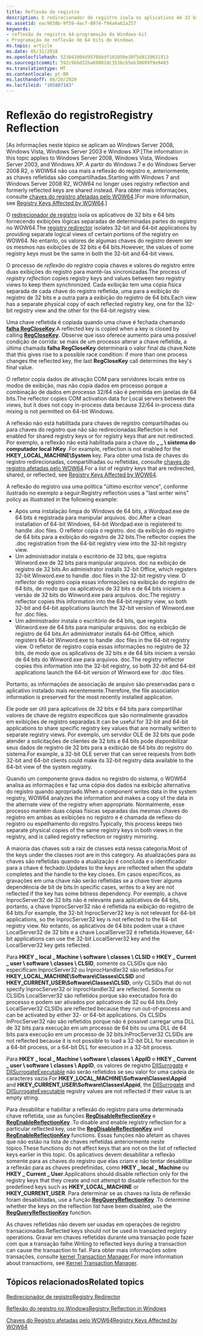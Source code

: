 ```yaml
---
title: Reflexão do registro
description: O redirecionador de registro isola os aplicativos de 32 bits e 64 bits fornecendo exibições lógicas separadas de determinadas partes do registro no WOW64. No entanto, os valores de algumas chaves do registro devem ser os mesmos nas exibições de 32 bits e 64 bits.
ms.assetid: eac9038b-9f59-4ac7-8974-f94a4a62a257
keywords:
- reflexão do registro 64-programação do Windows-bit
- Programação de reflexão de 64 bits do Windows
ms.topic: article
ms.date: 05/31/2018
ms.openlocfilehash: 523041004d9570bbdf101050e30f5d9139031913
ms.sourcegitcommit: 592c9bbd22ba69802dc353bcb5eb30699f9e9403
ms.translationtype: MT
ms.contentlocale: pt-BR
ms.lasthandoff: 08/20/2020
ms.locfileid: "105807183"
---
```

# <a name="registry-reflection"></a><span data-ttu-id="73a70-106">Reflexão do registro</span><span class="sxs-lookup"><span data-stu-id="73a70-106">Registry Reflection</span></span>

<span data-ttu-id="73a70-107">\[As informações neste tópico se aplicam ao Windows Server 2008, Windows Vista, Windows Server 2003 e Windows XP.</span><span class="sxs-lookup"><span data-stu-id="73a70-107">\[The information in this topic applies to Windows Server 2008, Windows Vista, Windows Server 2003, and Windows XP.</span></span> <span data-ttu-id="73a70-108">A partir do Windows 7 e do Windows Server 2008 R2, o WOW64 não usa mais a reflexão do registro e, anteriormente, as chaves refletidas são compartilhadas.</span><span class="sxs-lookup"><span data-stu-id="73a70-108">Starting with Windows 7 and Windows Server 2008 R2, WOW64 no longer uses registry reflection and formerly reflected keys are shared instead.</span></span> <span data-ttu-id="73a70-109">Para obter mais informações, consulte [chaves do registro afetadas pelo WOW64](shared-registry-keys.md).\]</span><span class="sxs-lookup"><span data-stu-id="73a70-109">For more information, see [Registry Keys Affected by WOW64](shared-registry-keys.md).\]</span></span>

<span data-ttu-id="73a70-110">O [redirecionador de registro](registry-redirector.md) isola os aplicativos de 32 bits e 64 bits fornecendo exibições lógicas separadas de determinadas partes do registro no WOW64.</span><span class="sxs-lookup"><span data-stu-id="73a70-110">The [registry redirector](registry-redirector.md) isolates 32-bit and 64-bit applications by providing separate logical views of certain portions of the registry on WOW64.</span></span> <span data-ttu-id="73a70-111">No entanto, os valores de algumas chaves do registro devem ser os mesmos nas exibições de 32 bits e 64 bits.</span><span class="sxs-lookup"><span data-stu-id="73a70-111">However, the values of some registry keys must be the same in both the 32-bit and 64-bit views.</span></span>

<span data-ttu-id="73a70-112">O processo de *reflexão do registro* copia chaves e valores do registro entre duas exibições do registro para mantê-las sincronizadas.</span><span class="sxs-lookup"><span data-stu-id="73a70-112">The process of *registry reflection* copies registry keys and values between two registry views to keep them synchronized.</span></span> <span data-ttu-id="73a70-113">Cada exibição tem uma cópia física separada de cada chave do registro refletida, uma para a exibição do registro de 32 bits e a outra para a exibição do registro de 64 bits.</span><span class="sxs-lookup"><span data-stu-id="73a70-113">Each view has a separate physical copy of each reflected registry key, one for the 32-bit registry view and the other for the 64-bit registry view.</span></span>

<span data-ttu-id="73a70-114">Uma chave refletida é copiada quando uma chave é fechada chamando [**falha RegCloseKey**](/windows/desktop/api/winreg/nf-winreg-regclosekey).</span><span class="sxs-lookup"><span data-stu-id="73a70-114">A reflected key is copied when a key is closed by calling [**RegCloseKey**](/windows/desktop/api/winreg/nf-winreg-regclosekey).</span></span> <span data-ttu-id="73a70-115">Observe que isso oferece aumento para uma possível condição de corrida: se mais de um processo alterar a chave refletida, a última chamada **falha RegCloseKey** determinará o valor final da chave.</span><span class="sxs-lookup"><span data-stu-id="73a70-115">Note that this gives rise to a possible race condition: if more than one process changes the reflected key, the last **RegCloseKey** call determines the key's final value.</span></span>

<span data-ttu-id="73a70-116">O refletor copia dados de ativação COM para servidores locais entre os modos de exibição, mas não copia dados em processo porque a combinação de dados em processo 32/64 não é permitida em janelas de 64 bits.</span><span class="sxs-lookup"><span data-stu-id="73a70-116">The reflector copies COM activation data for Local servers between the views, but it does not copy in-process data because 32/64 in-process data mixing is not permitted on 64-bit Windows.</span></span>

<span data-ttu-id="73a70-117">A reflexão não está habilitada para chaves de registro compartilhadas ou para chaves do registro que não são redirecionadas.</span><span class="sxs-lookup"><span data-stu-id="73a70-117">Reflection is not enabled for shared registry keys or for registry keys that are not redirected.</span></span> <span data-ttu-id="73a70-118">Por exemplo, a reflexão não está habilitada para a chave do **\_ \_ \\ sistema do computador local hKey** .</span><span class="sxs-lookup"><span data-stu-id="73a70-118">For example, reflection is not enabled for the **HKEY\_LOCAL\_MACHINE\\System** key.</span></span> <span data-ttu-id="73a70-119">Para obter uma lista de chaves do registro redirecionadas, compartilhadas ou refletidas, consulte [chaves do registro afetadas pelo WOW64](shared-registry-keys.md).</span><span class="sxs-lookup"><span data-stu-id="73a70-119">For a list of registry keys that are redirected, shared, or reflected, see [Registry Keys Affected by WOW64](shared-registry-keys.md).</span></span>

<span data-ttu-id="73a70-120">A reflexão do registro usa uma política "último escritor vence", conforme ilustrado no exemplo a seguir:</span><span class="sxs-lookup"><span data-stu-id="73a70-120">Registry reflection uses a "last writer wins" policy as illustrated in the following example:</span></span>

-   <span data-ttu-id="73a70-121">Após uma instalação limpa do Windows de 64 bits, a Wordpad.exe de 64 bits é registrada para manipular arquivos. doc.</span><span class="sxs-lookup"><span data-stu-id="73a70-121">After a clean installation of 64-bit Windows, 64-bit Wordpad.exe is registered to handle .doc files.</span></span> <span data-ttu-id="73a70-122">O refletor copia o registro. doc da exibição do registro de 64 bits para a exibição do registro de 32 bits.</span><span class="sxs-lookup"><span data-stu-id="73a70-122">The reflector copies the .doc registration from the 64-bit registry view into the 32-bit registry view.</span></span>
-   <span data-ttu-id="73a70-123">Um administrador instala o escritório de 32 bits, que registra Winword.exe de 32 bits para manipular arquivos. doc na exibição de registro de 32 bits.</span><span class="sxs-lookup"><span data-stu-id="73a70-123">An administrator installs 32-bit Office, which registers 32-bit Winword.exe to handle .doc files in the 32-bit registry view.</span></span> <span data-ttu-id="73a70-124">O reflector do registro copia essas informações na exibição do registro de 64 bits, de modo que os aplicativos de 32 bits e de 64 bits iniciem a versão de 32 bits do Winword.exe para arquivos. doc.</span><span class="sxs-lookup"><span data-stu-id="73a70-124">The registry reflector copies this information into the 64-bit registry view, so both 32-bit and 64-bit applications launch the 32-bit version of Winword.exe for .doc files.</span></span>
-   <span data-ttu-id="73a70-125">Um administrador instala o escritório de 64 bits, que registra Winword.exe de 64 bits para manipular arquivos. doc na exibição de registro de 64 bits.</span><span class="sxs-lookup"><span data-stu-id="73a70-125">An administrator installs 64-bit Office, which registers 64-bit Winword.exe to handle .doc files in the 64-bit registry view.</span></span> <span data-ttu-id="73a70-126">O refletor de registro copia essas informações no registro de 32 bits, de modo que os aplicativos de 32 bits e de 64 bits iniciem a versão de 64 bits do Winword.exe para arquivos. doc.</span><span class="sxs-lookup"><span data-stu-id="73a70-126">The registry reflector copies this information into the 32-bit registry, so both 32-bit and 64-bit applications launch the 64-bit version of Winword.exe for .doc files.</span></span>

<span data-ttu-id="73a70-127">Portanto, as informações de associação de arquivo são preservadas para o aplicativo instalado mais recentemente.</span><span class="sxs-lookup"><span data-stu-id="73a70-127">Therefore, the file association information is preserved for the most recently installed application.</span></span>

<span data-ttu-id="73a70-128">Ele pode ser útil para aplicativos de 32 bits e 64 bits para compartilhar valores de chave de registro específicos que são normalmente gravados em exibições de registro separadas.</span><span class="sxs-lookup"><span data-stu-id="73a70-128">It can be useful for 32-bit and 64-bit applications to share specific registry key values that are normally written to separate registry views.</span></span> <span data-ttu-id="73a70-129">Por exemplo, um servidor OLE de 32 bits que pode atender a solicitações de clientes de 32 bits e 64 bits pode disponibilizar seus dados de registro de 32 bits para a exibição de 64 bits do registro do sistema.</span><span class="sxs-lookup"><span data-stu-id="73a70-129">For example, a 32-bit OLE server that can serve requests from both 32-bit and 64-bit clients could make its 32-bit registry data available to the 64-bit view of the system registry.</span></span>

<span data-ttu-id="73a70-130">Quando um componente grava dados no registro do sistema, o WOW64 analisa as informações e faz uma cópia dos dados na exibição alternativa do registro quando apropriado.</span><span class="sxs-lookup"><span data-stu-id="73a70-130">When a component writes data in the system registry, WOW64 analyzes the information and makes a copy of the data in the alternate view of the registry when appropriate.</span></span> <span data-ttu-id="73a70-131">Normalmente, esse processo mantém duas cópias físicas separadas das mesmas chaves do registro em ambas as exibições no registro e é chamada de reflexo do registro ou espelhamento do registro.</span><span class="sxs-lookup"><span data-stu-id="73a70-131">Typically, this process keeps two separate physical copies of the same registry keys in both views in the registry, and is called registry reflection or registry mirroring.</span></span>

<span data-ttu-id="73a70-132">A maioria das chaves sob a raiz de classes está nessa categoria.</span><span class="sxs-lookup"><span data-stu-id="73a70-132">Most of the keys under the classes root are in this category.</span></span> <span data-ttu-id="73a70-133">As atualizações para as chaves são refletidas quando a atualização é concluída e o identificador para a chave é fechado.</span><span class="sxs-lookup"><span data-stu-id="73a70-133">Updates to the keys are reflected when the update completes and the handle to the key closes.</span></span> <span data-ttu-id="73a70-134">Em casos específicos, as gravações em uma chave não serão refletidas se a chave tiver alguma dependência de bit de bits.</span><span class="sxs-lookup"><span data-stu-id="73a70-134">In specific cases, writes to a key are not reflected if the key has some bitness dependency.</span></span> <span data-ttu-id="73a70-135">Por exemplo, a chave InprocServer32 de 32 bits não é relevante para aplicativos de 64 bits, portanto, a chave InprocServer32 não é refletida na exibição do registro de 64 bits.</span><span class="sxs-lookup"><span data-stu-id="73a70-135">For example, the 32-bit InprocServer32 key is not relevant for 64-bit applications, so the InprocServer32 key is not reflected to the 64-bit registry view.</span></span> <span data-ttu-id="73a70-136">No entanto, os aplicativos de 64 bits podem usar a chave LocalServer32 de 32 bits e a chave LocalServer32 é refletida.</span><span class="sxs-lookup"><span data-stu-id="73a70-136">However, 64-bit applications can use the 32-bit LocalServer32 key and the LocalServer32 key gets reflected.</span></span>

<span data-ttu-id="73a70-137">Para **HKEY \_ local \_ Machine \\ software \\ classes \\ CLSID** e **HKEY \_ Current \_ user \\ software \\ classes \\ CLSID**, somente os CLSIDs que não especificam InprocServer32 ou InprocHandler32 são refletidos.</span><span class="sxs-lookup"><span data-stu-id="73a70-137">For **HKEY\_LOCAL\_MACHINE\\Software\\Classes\\CLSID** and **HKEY\_CURRENT\_USER\\Software\\Classes\\CLSID**, only CLSIDs that do not specify InprocServer32 or InprocHandler32 are reflected.</span></span> <span data-ttu-id="73a70-138">Somente os CLSIDs LocalServer32 são refletidos porque são executados fora do processo e podem ser ativados por aplicativos de 32 ou 64 bits.</span><span class="sxs-lookup"><span data-stu-id="73a70-138">Only LocalServer32 CLSIDs are reflected because they run out-of-process and can be activated by either 32- or 64-bit applications.</span></span> <span data-ttu-id="73a70-139">Os CLSIDs InProcServer32 não são refletidos porque não é possível carregar uma DLL de 32 bits para execução em um processo de 64 bits ou uma DLL de 64 bits para execução em um processo de 32 bits.</span><span class="sxs-lookup"><span data-stu-id="73a70-139">InProcServer32 CLSIDs are not reflected because it is not possible to load a 32-bit DLL for execution in a 64-bit process, or a 64-bit DLL for execution in a 32-bit process.</span></span>

<span data-ttu-id="73a70-140">Para **HKEY \_ local \_ Machine \\ software \\ classes \\ AppID** e **HKEY \_ Current \_ user \\ software \\ classes \\ AppID**, os valores de registro [DllSurrogate](../com/dllsurrogate.md) e [DllSurrogateExecutable]( ../com/dllsurrogateexecutable.md) não serão refletidos se seu valor for uma cadeia de caracteres vazia.</span><span class="sxs-lookup"><span data-stu-id="73a70-140">For **HKEY\_LOCAL\_MACHINE\\Software\\Classes\\Appid** and **HKEY\_CURRENT\_USER\\Software\\Classes\\Appid**, the [DllSurrogate](../com/dllsurrogate.md) and [DllSurrogateExecutable]( ../com/dllsurrogateexecutable.md) registry values are not reflected if their value is an empty string.</span></span>

<span data-ttu-id="73a70-141">Para desabilitar e habilitar a reflexão do registro para uma determinada chave refletida, use as funções [**RegDisableReflectionKey**](/windows/desktop/api/winreg/nf-winreg-regdisablereflectionkey) e [**RegEnableReflectionKey**](/windows/desktop/api/winreg/nf-winreg-regenablereflectionkey) .</span><span class="sxs-lookup"><span data-stu-id="73a70-141">To disable and enable registry reflection for a particular reflected key, use the [**RegDisableReflectionKey**](/windows/desktop/api/winreg/nf-winreg-regdisablereflectionkey) and [**RegEnableReflectionKey**](/windows/desktop/api/winreg/nf-winreg-regenablereflectionkey) functions.</span></span> <span data-ttu-id="73a70-142">Essas funções não afetam as chaves que não estão na lista de chaves refletidas anteriormente neste tópico.</span><span class="sxs-lookup"><span data-stu-id="73a70-142">These functions do not affect keys that are not on the list of reflected keys earlier in this topic.</span></span> <span data-ttu-id="73a70-143">Os aplicativos devem desabilitar a reflexão somente para as chaves do registro que elas criam e não tentar desabilitar a reflexão para as chaves predefinidas, como **HKEY \_ local \_ Machine** ou **HKEY \_ Current \_ User**.</span><span class="sxs-lookup"><span data-stu-id="73a70-143">Applications should disable reflection only for the registry keys that they create and not attempt to disable reflection for the predefined keys such as **HKEY\_LOCAL\_MACHINE** or **HKEY\_CURRENT\_USER**.</span></span> <span data-ttu-id="73a70-144">Para determinar se as chaves na lista de reflexão foram desabilitadas, use a função [**RegQueryReflectionKey**](/windows/desktop/api/winreg/nf-winreg-regqueryreflectionkey) .</span><span class="sxs-lookup"><span data-stu-id="73a70-144">To determine whether the keys on the reflection list have been disabled, use the [**RegQueryReflectionKey**](/windows/desktop/api/winreg/nf-winreg-regqueryreflectionkey) function.</span></span>

<span data-ttu-id="73a70-145">As chaves refletidas não devem ser usadas em operações de registro transacionadas.</span><span class="sxs-lookup"><span data-stu-id="73a70-145">Reflected keys should not be used in transacted registry operations.</span></span> <span data-ttu-id="73a70-146">Gravar em chaves refletidas durante uma transação pode fazer com que a transação falhe.</span><span class="sxs-lookup"><span data-stu-id="73a70-146">Writing to reflected keys during a transaction can cause the transaction to fail.</span></span> <span data-ttu-id="73a70-147">Para obter mais informações sobre transações, consulte [kernel Transaction Manager](/windows/desktop/Ktm/kernel-transaction-manager-portal).</span><span class="sxs-lookup"><span data-stu-id="73a70-147">For more information about transactions, see [Kernel Transaction Manager](/windows/desktop/Ktm/kernel-transaction-manager-portal).</span></span>

## <a name="related-topics"></a><span data-ttu-id="73a70-148">Tópicos relacionados</span><span class="sxs-lookup"><span data-stu-id="73a70-148">Related topics</span></span>

<dl> <dt>

[<span data-ttu-id="73a70-149">Redirecionador de registro</span><span class="sxs-lookup"><span data-stu-id="73a70-149">Registry Redirector</span></span>](registry-redirector.md)
</dt> <dt>

[<span data-ttu-id="73a70-150">Reflexão do registro no Windows</span><span class="sxs-lookup"><span data-stu-id="73a70-150">Registry Reflection in Windows</span></span>](/windows-hardware/drivers/display/microsoft-windows-vista-display-driver-64-bit-issues)
</dt> <dt>

[<span data-ttu-id="73a70-151">Chaves do Registro afetadas pelo WOW64</span><span class="sxs-lookup"><span data-stu-id="73a70-151">Registry Keys Affected by WOW64</span></span>](shared-registry-keys.md)
</dt> </dl>

 

 